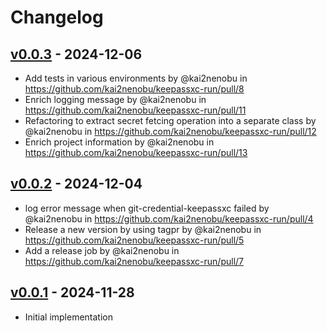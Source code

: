 # Changelog

## [v0.0.3](https://github.com/kai2nenobu/keepassxc-run/compare/v0.0.2...v0.0.3) - 2024-12-06
- Add tests in various environments by @kai2nenobu in https://github.com/kai2nenobu/keepassxc-run/pull/8
- Enrich logging message by @kai2nenobu in https://github.com/kai2nenobu/keepassxc-run/pull/11
- Refactoring to extract secret fetcing operation into a separate class by @kai2nenobu in https://github.com/kai2nenobu/keepassxc-run/pull/12
- Enrich project information by @kai2nenobu in https://github.com/kai2nenobu/keepassxc-run/pull/13

## [v0.0.2](https://github.com/kai2nenobu/keepassxc-run/compare/v0.0.1...v0.0.2) - 2024-12-04
- log error message when git-credential-keepassxc failed by @kai2nenobu in https://github.com/kai2nenobu/keepassxc-run/pull/4
- Release a new version by using tagpr by @kai2nenobu in https://github.com/kai2nenobu/keepassxc-run/pull/5
- Add a release job by @kai2nenobu in https://github.com/kai2nenobu/keepassxc-run/pull/7

## [v0.0.1](https://github.com/kai2nenobu/keepassxc-run/commits/v0.0.1) - 2024-11-28

- Initial implementation
